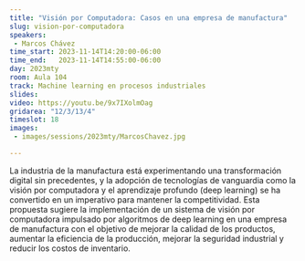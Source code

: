 ```yaml
---
title: "Visión por Computadora: Casos en una empresa de manufactura"
slug: vision-por-computadora
speakers:
 - Marcos Chávez
time_start: 2023-11-14T14:20:00-06:00
time_end:   2023-11-14T14:55:00-06:00
day: 2023mty
room: Aula 104
track: Machine learning en procesos industriales
slides: 
video: https://youtu.be/9x7IXolmOag
gridarea: "12/3/13/4"
timeslot: 18
images:
 - images/sessions/2023mty/MarcosChavez.jpg

---
```


La industria de la manufactura está experimentando una transformación digital sin precedentes, y la adopción de tecnologías de vanguardia como la visión por computadora y el aprendizaje profundo (deep learning) se ha convertido en un imperativo para mantener la competitividad. Esta propuesta sugiere la implementación de un sistema de visión por computadora impulsado por algoritmos de deep learning en una empresa de manufactura con el objetivo de mejorar la calidad de los productos, aumentar la eficiencia de la producción, mejorar la seguridad industrial y reducir los costos de inventario.

